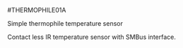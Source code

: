 <!--- PrjInfo ---> <!--- Please remove this line after manually editing --->
<!--- 00a56be08b96043df9e37d6aff7b6990 --->
<!--- Created:20170111-16:38: ---> 
<!--- Author:Mlab: ---> 
<!--- AuthorEmail:mlab@mlab.cz: ---> 
<!--- Tags:imported: ---> 
<!--- Ust:None: ---> 
<!--- Name:THERMOPHILE01A: --->
#THERMOPHILE01A 
<!--- LongName --->
Simple thermophile temperature sensor
<!--- ELongName ---> 

<!--- Lead --->
Contact less IR temperature sensor with SMBus interface.
<!--- ELead ---> 


​
​
<!--- Description --->
<!--- EDescription --->
<!--- Content --->
<!--- EContent --->
            